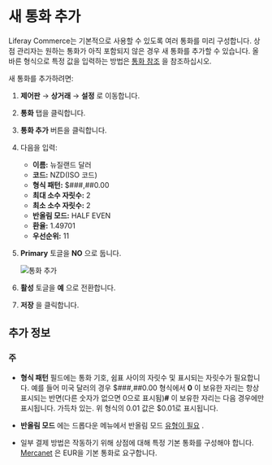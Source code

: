 # 새 통화 추가

Liferay Commerce는 기본적으로 사용할 수 있도록 여러 통화를 미리 구성합니다. 상점 관리자는 원하는 통화가 아직 포함되지 않은 경우 새 통화를 추가할 수 있습니다. 올바른 형식으로 특정 값을 입력하는 방법은 [통화 참조](./currencies-reference.md) 을 참조하십시오.

새 통화를 추가하려면:

1. **제어판** → **상거래** → **설정** 로 이동합니다.
1. **통화** 탭을 클릭합니다.
1. **통화 추가** 버튼을 클릭합니다.
1. 다음을 입력:
    * **이름:** 뉴질랜드 달러
    * **코드:** NZD(ISO 코드)
    * **형식 패턴:** $###,##0.00
    * **최대 소수 자릿수:** 2
    * **최소 소수 자릿수:** 2
    * **반올림 모드:** HALF EVEN
    * **환율:** 1.49701
    * **우선순위:** 11
1. **Primary** 토글을 **NO** 으로 둡니다.

    ![통화 추가](./adding-a-new-currency/images/01.png)

1. **활성** 토글을 **예** 으로 전환합니다.
1. **저장** 을 클릭합니다.

## 추가 정보

### 주

* **형식 패턴** 필드에는 통화 기호, 쉼표 사이의 자릿수 및 표시되는 자릿수가 필요합니다. 예를 들어 미국 달러의 경우 $###,##0.00 형식에서 **0** 이 보유한 자리는 항상 표시되는 반면(다른 숫자가 없으면 0으로 표시됨)**#** 이 보유한 자리는 다음 경우에만 표시됩니다. 가득차 있는. 위 형식의 0.01 값은 $0.01로 표시됩니다.

* **반올림 모드** 에는 드롭다운 메뉴에서 반올림 모드 [유형이 필요](https://en.wikipedia.org/wiki/Rounding#Directed_rounding_to_an_integer) .

* 일부 결제 방법은 작동하기 위해 상점에 대해 특정 기본 통화를 구성해야 합니다. [Mercanet](../../store-management/configuring-payment-methods/mercanet.md) 은 EUR을 기본 통화로 요구합니다.

